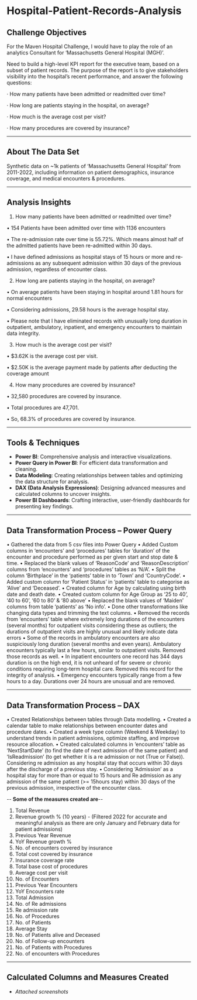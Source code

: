 # Hospital-Patient-Records-Analysis

## Challenge Objectives
For the Maven Hospital Challenge, I would have to play the role of an analytics Consultant for ‘Massachusetts General Hospital (MGH)’.

Need to build a high-level KPI report for the executive team, based on a subset of patient records. The purpose of the report is to give stakeholders visibility into the hospital’s recent performance, and answer the following questions:

· How many patients have been admitted or readmitted over time?

· How long are patients staying in the hospital, on average?

· How much is the average cost per visit?

· How many procedures are covered by insurance?

---

## About The Data Set
Synthetic data on ~1k patients of ‘Massachusetts General Hospital’ from 2011-2022, including information on patient demographics, insurance coverage, and medical encounters & procedures.

---

## Analysis Insights
1. How many patients have been admitted or readmitted over time?

• 154 Patients have been admitted over time with 1136 encounters

• The re-admission rate over time is 55.72%. Which means almost half of the admitted patients have been re-admitted within 30 days.

• I have defined admissions as hospital stays of 15 hours or more and re-admissions as any subsequent admission within 30 days of the previous admission, regardless of encounter class.

2. How long are patients staying in the hospital, on average?

• On average patients have been staying in hospital around 1.81 hours for normal encounters

• Considering admissions, 29.58 hours is the average hospital stay.

• Please note that I have eliminated records with unusually long duration in outpatient, ambulatory, inpatient, and emergency encounters to maintain data integrity.

3. How much is the average cost per visit?

• $3.62K is the average cost per visit.

• $2.50K is the average payment made by patients after deducting the coverage amount

4. How many procedures are covered by insurance?

• 32,580 procedures are covered by insurance.

• Total procedures are 47,701.

• So, 68.3% of procedures are covered by insurance.

---

## Tools & Techniques  
- **Power BI**: Comprehensive analysis and interactive visualizations.  
- **Power Query in Power BI**: For efficient data transformation and cleaning.  
- **Data Modeling**: Creating relationships between tables and optimizing the data structure for analysis.
- **DAX (Data Analysis Expressions)**: Designing advanced measures and calculated columns to uncover insights.
- **Power BI Dashboards**: Crafting interactive, user-friendly dashboards for presenting key findings.

---

## Data Transformation Process – Power Query
•	Gathered the data from 5 csv files into Power Query
•	Added Custom columns in ‘encounters’ and ‘procedures’ tables for ‘duration’ of the encounter and procedure performed as per given start and stop date & time.
•	Replaced the blank values of ‘ReasonCode’ and ‘ReasonDescription’ columns from ‘encounters’ and ‘procedures’ tables as ‘N/A’.
•	Split the column ‘Birthplace’ in the ‘patients’ table in to ‘Town’ and ‘CountryCode’.
•	Added custom column for ‘Patient Status’ in ‘patients’ table to categorise as ‘Alive’ and ‘Deceased’.
•	Created column for Age by calculating using birth date and death date.
•	Created custom column for Age Group as ‘25 to 40’, ‘40 to 60’, ‘60 to 80’ & ‘80 above’
•	Replaced the blank values of ‘Maiden’ columns from table ‘patients’ as ‘No info’.
•	Done other transformations like changing data types and trimming the text columns.
•	Removed the records from ‘encounters’ table where extremely long durations of the encounters (several months) for outpatient visits considering these as outliers; the durations of outpatient visits are highly unusual and likely indicate data errors
•	Some of the records in ambulatory encounters are also suspiciously long duration (several months and even years). Ambulatory encounters typically last a few hours, similar to outpatient visits. Removed those records as well.
•	In inpatient encounters one record has 344 days duration is on the high end, it is not unheard of for severe or chronic conditions requiring long-term hospital care. Removed this record for the integrity of analysis.
•	Emergency encounters typically range from a few hours to a day. Durations over 24 hours are unusual and are removed.

---

## Data Transformation Process – DAX
•	Created Relationships between tables through Data modelling.
•	Created a calendar table to make relationships between encounter dates and procedure dates.
•	Created a week type column (Weekend & Weekday) to understand trends in patient admissions, optimize staffing, and improve resource allocation.
•	Created calculated columns in ‘encounters’ table as ‘NextStartDate’ (to find the date of next admission of the same patient) and ‘IsReadmission’ (to get whether it is a re admission or not (True or False)). Considering re admission as any hospital stay that occurs within 30 days after the discharge of a previous stay.
•	Considering ‘Admission’ as a hospital stay for more than or equal to 15 hours and Re admission as any admission of the same patient (>= 15hours stay) within 30 days of the previous admission, irrespective of the encounter class.

-- **Some of the measures created are**--
1.	Total Revenue
2.	Revenue growth % (10 years) - (Filtered 2022 for accurate and meaningful analysis as there are only January and February data for patient admissions)
3.	Previous Year Revenue
4.	YoY Revenue growth %
5.	No. of encounters covered by insurance
6.	Total cost covered by insurance
7.	Insurance coverage rate
8.	Total base cost of procedures
9.	Average cost per visit
10.	No. of Encounters
11.	Previous Year Encounters
12.	YoY Encounters rate
13.	Total Admission
14.	No. of Re admissions
15.	Re admission rate
16.	No. of Procedures
17.	No. of Patients
18.	Average Stay
19.	No. of Patients alive and Deceased
20.	No. of Follow-up encounters
21.	No. of Patients with Procedures
22.	No. of encounters with Procedures

---

## Calculated Columns and Measures Created
- *Attached screenshots*
